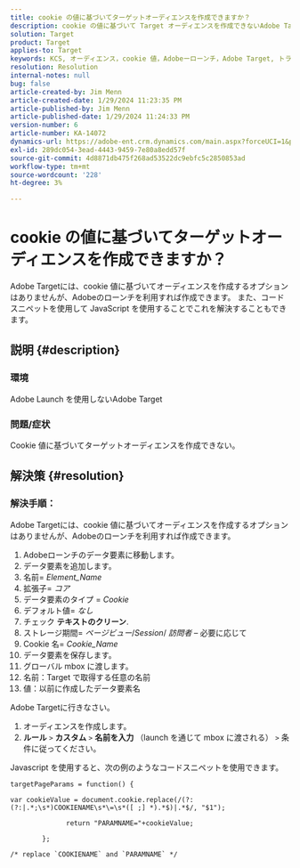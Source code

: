 ```yaml
---
title: cookie の値に基づいてターゲットオーディエンスを作成できますか？
description: cookie の値に基づいて Target オーディエンスを作成できないAdobe Targetの問題を解決する方法を説明します。
solution: Target
product: Target
applies-to: Target
keywords: KCS, オーディエンス，cookie 値，Adobeーローンチ，Adobe Target, トラブルシューティング，オプション，JavaScript
resolution: Resolution
internal-notes: null
bug: false
article-created-by: Jim Menn
article-created-date: 1/29/2024 11:23:35 PM
article-published-by: Jim Menn
article-published-date: 1/29/2024 11:24:33 PM
version-number: 6
article-number: KA-14072
dynamics-url: https://adobe-ent.crm.dynamics.com/main.aspx?forceUCI=1&pagetype=entityrecord&etn=knowledgearticle&id=a193e566-fdbe-ee11-9079-6045bd006268
exl-id: 289dc054-3ead-4443-9459-7e80a8edd57f
source-git-commit: 4d8871db475f268ad53522dc9ebfc5c2850853ad
workflow-type: tm+mt
source-wordcount: '228'
ht-degree: 3%

---
```


# cookie の値に基づいてターゲットオーディエンスを作成できますか？


Adobe Targetには、cookie 値に基づいてオーディエンスを作成するオプションはありませんが、Adobeのローンチを利用すれば作成できます。 また、コードスニペットを使用して JavaScript を使用することでこれを解決することもできます。

## 説明 {#description}




### 環境



Adobe Launch を使用しないAdobe Target



### 問題/症状



Cookie 値に基づいてターゲットオーディエンスを作成できない。


## 解決策 {#resolution}




### 解決手順：

Adobe Targetには、cookie 値に基づいてオーディエンスを作成するオプションはありませんが、Adobeのローンチを利用すれば作成できます。

1. Adobeローンチのデータ要素に移動します。
2. データ要素を追加します。
3. 名前= *Element_Name*
4. 拡張子= *コア*
5. データ要素のタイプ = *Cookie*
6. デフォルト値= *なし*
7. チェック <b>テキストのクリーン</b>.
8. ストレージ期間= *ページビュー*/*Session*/ *訪問者*  – 必要に応じて
9. Cookie 名= *Cookie_Name*
10. データ要素を保存します。
11. グローバル mbox に渡します。
12. 名前：Target で取得する任意の名前
13. 値：以前に作成したデータ要素名


Adobe Targetに行きなさい。

1. オーディエンスを作成します。
2. <b>ルール</b> `>`  <b>カスタム</b> `>`  <b>名前を入力</b> （launch を通じて mbox に渡される） `>`  条件に従ってください。




Javascript を使用すると、次の例のようなコードスニペットを使用できます。


```
targetPageParams = function() {

var cookieValue = document.cookie.replace(/(?:(?:|.*;\s*)COOKIENAME\s*\=\s*([ ;] *).*$)|.*$/, "$1");

              return "PARAMNAME="+cookieValue;

        };

/* replace `COOKIENAME` and `PARAMNAME` */
```
